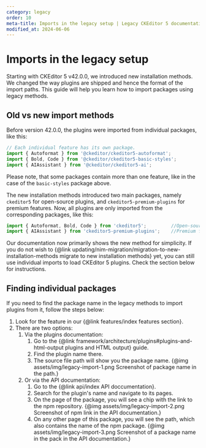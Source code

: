 ```yaml
---
category: legacy
order: 10
meta-title: Imports in the legacy setup | Legacy CKEditor 5 documentation
modified_at: 2024-06-06
---
```


# Imports in the legacy setup

Starting with CKEditor&nbsp;5 v42.0.0, we introduced new installation methods. We changed the way plugins are shipped and hence the format of the import paths. This guide will help you learn how to import packages using legacy methods.

## Old vs new import methods

Before version 42.0.0, the plugins were imported from individual packages, like this:

```js
// Each individual feature has its own package.
import { Autoformat } from '@ckeditor/ckeditor5-autoformat';
import { Bold, Code } from '@ckeditor/ckeditor5-basic-styles';
import { AIAssistant } from '@ckeditor/ckeditor5-ai';
```

Please note, that some packages contain more than one feature, like in the case of the `basic-styles` package above.

The new installation methods introduced two main packages, namely `ckeditor5` for open-source plugins, and `ckeditor5-premium-plugins` for premium features. Now, all plugins are only imported from the corresponding packages, like this:

```js
import { Autoformat, Bold, Code } from 'ckeditor5'; 		//Open-source features.
import { AIAssistant } from 'ckeditor5-premium-plugins';	//Premium features.
```

Our documentation now primarily shows the new method for simplicity. If you do not wish to {@link updating/nim-migration/migration-to-new-installation-methods migrate to new installation methods} yet, you can still use individual imports to load CKEditor&nbsp;5 plugins. Check the section below for instructions.

## Finding individual packages

If you need to find the package name in the legacy methods to import plugins from it, follow the steps below:

1.  Look for the feature in our {@link features/index features section}.
2.  There are two options:
    1.  Via the plugins documentation:
        1.  Go to the {@link framework/architecture/plugins#plugins-and-html-output plugins and HTML output} guide. 
        2.  Find the plugin name there. 
        3.  The source file path will show you the package name.
			{@img assets/img/legacy-import-1.png Screenshot of package name in the path.}
    2.  Or via the API documentation:
        1.  Go to the {@link api/index API doccumentation}.
        2.  Search for the plugin's name and navigate to its pages.
        3.  On the page of the package, you will see a chip with the link to the npm repository.
			{@img assets/img/legacy-import-2.png Screenshot of npm link in the API documentation.}
        4.  On any other page of this package, you will see the path, which also contains the name of the npm package.
			{@img assets/img/legacy-import-3.png Screenshot of a package name in the pack in the API documentation.}
